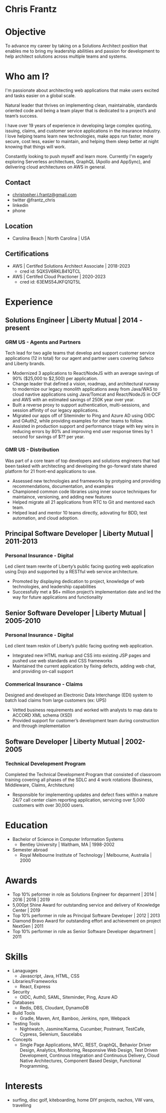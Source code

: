 
# Chris Frantz

# Objective
To advance my career by taking on a Solutions Architect position that enables me to bring my leadership abilitiies and passion for development to help architect solutions across multiple teams and systems.

# Who am I?

I'm passionate about architecting web applications that make users excited and tasks easier on a global scale.

Natural leader that thrives on implementing clean, maintainable, standards oriented code and being a team player that is dedicated to a project’s and team’s success.

I have over 19 years of experience in developing large complex quoting, issuing, claims, and customer service applications in the insurance industry. I love helping teams learn new technologies, make apps run faster, more secure, cost less, easier to maintain, and helping them sleep better at night knowing that things will work.

Constantly looking to push myself and learn more. Currently I'm eagerly exploring Serverless architectues, GraphQL (Apollo and AppSync), and delivering cloud architectures on AWS in general.

## Contact
* christopher.j.frantz@gmail.com
* twitter @frantz_chris
* linkedin
* phone

## Location
* Carolina Beach | North Carolina | USA

## Certifications
* AWS | Certifed Solutions Architect Associate | 2018-2023
  - cred id: 5QXSV6RKLB41QTCL
* AWS | Certifed Cloud Practioner | 2020-2023
  - cred id: 63EMS54JKFQ1QT5L

# Experience
## Solutions Engineer | Liberty Mutual | 2014 - present

### GRM US - Agents and Partners
Tech lead for two agile teams that develop and support customer service applications (12 in total) for our agent and partner users covering Safeco and Liberty brands.

* Modernized 3 applications to React/NodeJS with an average savings of 90% ($25,000 to $2,500) per application.
* Change leader that defined a vision, roadmap, and architectural runway to modernize our legacy monolith applications away from Java/WAS to cloud navtive applications using Java/Tomcat and React/NodeJS in OCF and AWS with an estimated savings of 250K year over year.
* Built a reverse proxy to support authentication, multi-sessions, and session affinity of our legacy applications.
* Migrated our apps off of Siteminder to Ping and Azure AD using OIDC and OAuth2, while providing examples for other teams to follow.
* Assisted in production support and performance triage with key wins in reducing errors by 80% and improving end user response times by 1 second for savings of $?? per year.


### GMR US - Distribution
Was part of a core team of top developers and solutions engineers that had been tasked with architecting and developing the go-forward state shared platform for 21 front-end applications to use.

*  Assessed new technologies and frameworks by protyping and providing recommendations, documentation, and examples
*	Championed common code libraries using inner source techniques for maintaince, versioning, and adding new features
*	Helped migrate all 21 applications from RTC to Git and mentored each team.
*	Helped lead and mentor 10 teams directly, adovating for BDD, test automation, and cloud adoption.
## Principal Software Developer | Liberty Mutual | 2011-2013

### Personal Insurance - Digital
Led client team rewrite of Liberty’s public facing quoting web application using Dojo and supported by a RESTful web service architecture.

* Promoted by displaying dedication to project, knowledge of web technologies, and leadership capabilities
* Successfully met a $6+ million project’s implementation date and led the way for future applications and functionality

## Senior Software Developer | Liberty Mutual | 2005-2010

### Personal Insurance - Digital
Led client team reskin of Liberty’s public facing quoting web application.

* Integrated new HTML markup and CSS into existing JSP pages and pushed use web standards and CSS frameworks
* Maintained the current application by fixing defects, adding web chat, and providing on-call support

### Commerical Insurance - Claims
Designed and developed an Electronic Data Interchange (EDI) system to batch load claims from large customers (ex: UPS)

* Vetted business requirements and worked with analysts to map data to ACCORD  XML schema (XSD)
* Provided support for customer’s development team during construction and through implementation

## Software Developer | Liberty Mutual | 2002-2005
### Technical Development Program
Completed the Technical Development Program that consisted of classroom training covering all phases of the SDLC and 4 work rotations (Business, Middleware, Claims, Architecture)
* Responsible for implementing updates and defect fixes within a mature 24/7 call center claim reporting application, servicing over 5,000 customers with over 30,000 users.

# Education
* Bachelor of Science in Computer Information Systems
  - Bentley University | Waltham, MA | 1998-2002
* Semester abroad
  - Royal Melbourne Institute of Technology | Melbourne, Australia | 2000


# Awards
* Top 10% peformer in role as Solutions Engineer for deparment  |	2014 | 2016 | 2018 | 2019
* 5,000pt Shine Award for outstanding service and delivery of Knowledge Center | 2019
* Top 10% performer in role as Principal Software Developer | 2012 | 2013
* Diamond Bravo Award for outstanding effort and achievement on project NextGen | 2011
* Top 10% performer in role as Senior Software Developer department | 2011

# Skills
* Lanaguages
  * Javascript, Java, HTML, CSS
* Libraries/Frameworks
  * React, Express
* Security
  * OIDC, Auth0, SAML, Siteminder, Ping, Azure AD
* Databases
  *  Redis, DBS, Cloudant, DynamoDB
* Build Tools
  *  Gradle, Maven, Ant, Bamboo, Jenkins, npm, Webpack
* Testing Tools
  *  Nightwatch, Jasmine/Karma, Cucumber, Postmant, TestCafe, Cypress, Selenium, Saucelabs
* Concepts
  * Single Page Applications, MVC, REST, GraphQL, Behavior Driver Design, Analytics, Monitoring, Responsive Web Design, Test Driven Development, Continous Integration and Continuous Delivery, Cloud Native Architectures, Component Based Design, Functional Programming,

# Interests
* surfing, disc golf, kiteboarding, home DIY projects, nachos, VW vans, travelling






